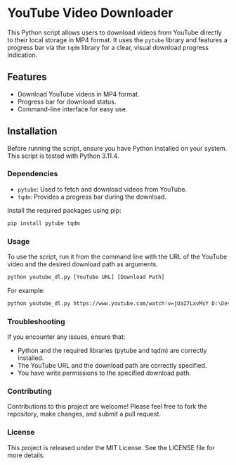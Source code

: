 # YouTube Video Downloader

This Python script allows users to download videos from YouTube directly to their local storage in MP4 format. It uses the `pytube` library and features a progress bar via the `tqdm` library for a clear, visual download progress indication.

## Features

- Download YouTube videos in MP4 format.
- Progress bar for download status.
- Command-line interface for easy use.

## Installation

Before running the script, ensure you have Python installed on your system. This script is tested with Python 3.11.4.

### Dependencies

- `pytube`: Used to fetch and download videos from YouTube.
- `tqdm`: Provides a progress bar during the download.

Install the required packages using pip:

```bash
pip install pytube tqdm
```

### Usage
To use the script, run it from the command line with the URL of the YouTube video and the desired download path as arguments.

```bash
python youtube_dl.py [YouTube URL] [Download Path]
```
For example:
```bash
python youtube_dl.py https://www.youtube.com/watch?v=jUaZ7LxvMsY D:\Development
```

### Troubleshooting
If you encounter any issues, ensure that:

- Python and the required libraries (pytube and tqdm) are correctly installed.
- The YouTube URL and the download path are correctly specified.
- You have write permissions to the specified download path.

### Contributing
Contributions to this project are welcome! Please feel free to fork the repository, make changes, and submit a pull request.

### License
This project is released under the MIT License. See the LICENSE file for more details.
